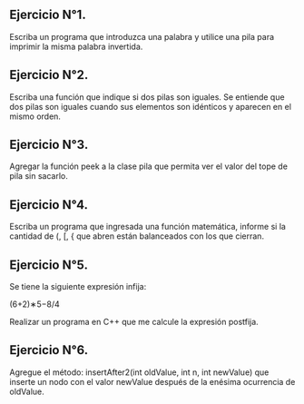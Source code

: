 ## Ejercicio N°1.
Escriba un programa que introduzca una palabra y utilice una pila para imprimir la misma 
palabra invertida. 


##  Ejercicio N°2. 
Escriba una función que indique si dos pilas son iguales. Se entiende que dos pilas son 
iguales cuando sus elementos son idénticos y aparecen en el mismo orden. 


##    Ejercicio N°3. 
Agregar la función peek a la clase pila que permita ver el valor del tope de pila sin sacarlo.


##    Ejercicio N°4. 
Escriba un programa que ingresada una función matemática, informe si la 
cantidad de (, [, { que abren están balanceados con los que cierran.


##    Ejercicio N°5. 
Se tiene la siguiente expresión infija: 

(6+2)∗5−8/4

Realizar un programa en C++ que me calcule la expresión postfija.


##    Ejercicio N°6. 
Agregue el método: insertAfter2(int oldValue, int n, int newValue) que inserte un nodo
con el valor newValue después de la enésima ocurrencia de oldValue.